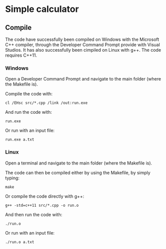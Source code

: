 # Simple calculator

## Compile

The code have successfully been compiled on Windows with the Microsoft C++ compiler, through the Developer Command Prompt provide with Visual Studios. It has also successfully been cimpiled on Linux with g++. The code requires C++11.

### Windows

Open a Developer Command Prompt and navigate to the main folder (where the Makefile is).

Compile the code with:

`cl /EHsc src/*.cpp /link /out:run.exe`

And run the code with:

`run.exe`

Or run with an input file:

`run.exe a.txt`

### Linux

Open a terminal and navigate to the main folder (where the Makefile is).

The code can then be compiled either by using the Makefile, by simply typing:

`make`

Or compile the code directly with g++:

`g++ -std=c++11 src/*.cpp -o run.o`

And then run the code with:

`./run.o`

Or run with an input file:

`./run.o a.txt`
